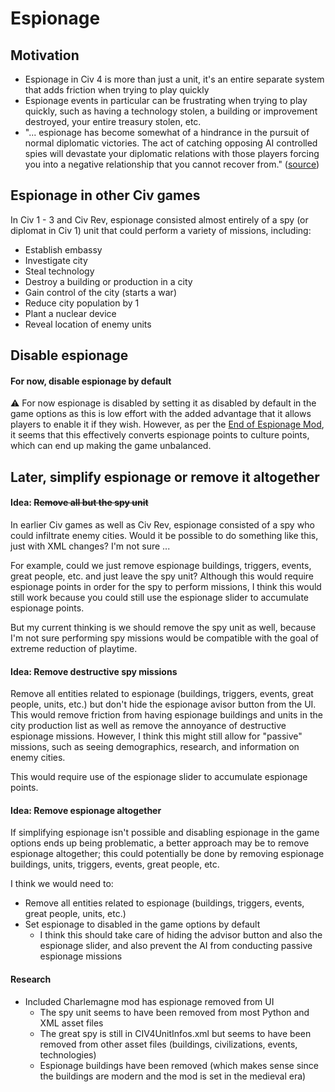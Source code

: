 # Espionage

## Motivation

- Espionage in Civ 4 is more than just a unit, it's an entire separate system that adds friction when trying to play quickly
- Espionage events in particular can be frustrating when trying to play quickly, such as having a technology stolen, a building or improvement destroyed, your entire treasury stolen, etc.
- "... espionage has become somewhat of a hindrance in the pursuit of normal diplomatic victories. The act of catching opposing AI controlled spies will devastate your diplomatic relations with those players forcing you into a negative relationship that you cannot recover from." ([source](https://en.wikipedia.org/wiki/Civilization_IV:_Beyond_the_Sword))

## Espionage in other Civ games

In Civ 1 - 3 and Civ Rev, espionage consisted almost entirely of a spy (or diplomat in Civ 1) unit that could perform a variety of missions, including:

- Establish embassy
- Investigate city
- Steal technology
- Destroy a building or production in a city
- Gain control of the city (starts a war)
- Reduce city population by 1
- Plant a nuclear device
- Reveal location of enemy units

## Disable espionage

#### For now, disable espionage by default

⚠️ For now espionage is disabled by setting it as disabled by default in the game options as this is low effort with the added advantage that it allows players to enable it if they wish. However, as per the [End of Espionage Mod](https://forums.civfanatics.com/resources/end-of-espionage-mod.13540/), it seems that this effectively converts espionage points to culture points, which can end up making the game unbalanced.

## Later, simplify espionage or remove it altogether

#### Idea: ~~Remove all but the spy unit~~

In earlier Civ games as well as Civ Rev, espionage consisted of a spy who could infiltrate enemy cities. Would it be possible to do something like this, just with XML changes? I'm not sure ...

For example, could we just remove espionage buildings, triggers, events, great people, etc. and just leave the spy unit? Although this would require espionage points in order for the spy to perform missions, I think this would still work because you could still use the espionage slider to accumulate espionage points.

But my current thinking is we should remove the spy unit as well, because I'm not sure performing spy missions would be compatible with the goal of extreme reduction of playtime.

#### Idea: Remove destructive spy missions

Remove all entities related to espionage (buildings, triggers, events, great people, units, etc.) but don't hide the espionage avisor button from the UI. This would remove friction from having espionage buildings and units in the city production list as well as remove the annoyance of destructive espionage missions. However, I think this might still allow for "passive" missions, such as seeing demographics, research, and information on enemy cities.

This would require use of the espionage slider to accumulate espionage points.

#### Idea: Remove espionage altogether

If simplifying espionage isn't possible and disabling espionage in the game options ends up being problematic, a better approach may be to remove espionage altogether; this could potentially be done by removing espionage buildings, units, triggers, events, great people, etc.

I think we would need to:

- Remove all entities related to espionage (buildings, triggers, events, great people, units, etc.)
- Set espionage to disabled in the game options by default
  - I think this should take care of hiding the advisor button and also the espionage slider, and also prevent the AI from conducting passive espionage missions

#### Research

- Included Charlemagne mod has espionage removed from UI
  - The spy unit seems to have been removed from most Python and XML asset files
  - The great spy is still in CIV4UnitInfos.xml but seems to have been removed from other asset files (buildings, civilizations, events, technologies)
  - Espionage buildings have been removed (which makes sense since the buildings are modern and the mod is set in the medieval era)
